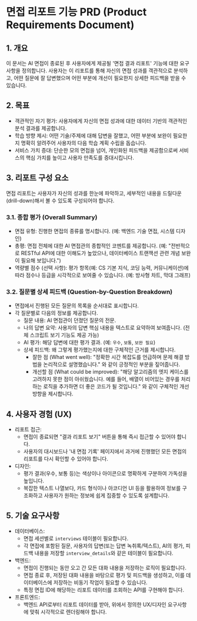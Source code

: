 # 면접 리포트 기능 PRD (Product Requirements Document)

## 1. 개요
이 문서는 AI 면접이 종료된 후 사용자에게 제공될 '면접 결과 리포트' 기능에 대한 요구사항을 정의합니다. 사용자는 이 리포트를 통해 자신의 면접 성과를 객관적으로 분석하고, 어떤 질문에 잘 답변했으며 어떤 부분에 개선이 필요한지 상세한 피드백을 받을 수 있습니다.

## 2. 목표
- 객관적인 자기 평가: 사용자에게 자신의 면접 성과에 대한 데이터 기반의 객관적인 분석 결과를 제공합니다.
- 학습 방향 제시: 어떤 기술/주제에 대해 답변을 잘했고, 어떤 부분에 보완이 필요한지 명확히 알려주어 사용자의 다음 학습 계획 수립을 돕습니다.
- 서비스 가치 증대: 단순한 모의 면접을 넘어, 개인화된 피드백을 제공함으로써 서비스의 핵심 가치를 높이고 사용자 만족도를 증대시킵니다.

## 3. 리포트 구성 요소
면접 리포트는 사용자가 자신의 성과를 한눈에 파악하고, 세부적인 내용을 드릴다운(drill-down)해서 볼 수 있도록 구성되어야 합니다.

### 3.1. 종합 평가 (Overall Summary)
- 면접 유형: 진행한 면접의 종류를 명시합니다. (예: 백엔드 기술 면접, 시스템 디자인)
- 총평: 면접 전체에 대한 AI 면접관의 종합적인 코멘트를 제공합니다. (예: "전반적으로 RESTful API에 대한 이해도가 높았으나, 데이터베이스 트랜잭션 관련 개념 보완이 필요해 보입니다.")
- 역량별 점수 (선택 사항): 평가 항목(예: CS 기본 지식, 코딩 능력, 커뮤니케이션)에 따라 점수나 등급을 시각적으로 보여줄 수 있습니다. (예: 방사형 차트, 막대 그래프)

### 3.2. 질문별 상세 피드백 (Question-by-Question Breakdown)
- 면접에서 진행된 모든 질문의 목록을 순서대로 표시합니다.
- 각 질문별로 다음의 정보를 제공합니다.
    - 질문 내용: AI 면접관이 던졌던 질문의 전문.
    - 나의 답변 요약: 사용자의 답변 핵심 내용을 텍스트로 요약하여 보여줍니다. (전체 스크립트 보기 기능도 제공 가능)
    - AI 평가: 해당 답변에 대한 평가 결과. (예: `우수`, `보통`, `보완 필요`)
    - 상세 피드백: 왜 그렇게 평가했는지에 대한 구체적인 근거를 제시합니다.
        - 잘한 점 (What went well): "정확한 시간 복잡도를 언급하며 문제 해결 방법을 논리적으로 설명했습니다." 와 같이 긍정적인 부분을 짚어줍니다.
        - 개선할 점 (What could be improved): "해당 알고리즘의 엣지 케이스를 고려하지 못한 점이 아쉬웠습니다. 예를 들어, 배열이 비어있는 경우를 처리하는 로직을 추가하면 더 좋은 코드가 될 것입니다." 와 같이 구체적인 개선 방향을 제시합니다.

## 4. 사용자 경험 (UX)
- 리포트 접근:
    - 면접이 종료되면 "결과 리포트 보기" 버튼을 통해 즉시 접근할 수 있어야 합니다.
    - 사용자의 대시보드나 '내 면접 기록' 페이지에서 과거에 진행했던 모든 면접의 리포트를 다시 확인할 수 있어야 합니다.
- 디자인:
    - 평가 결과(우수, 보통 등)는 색상이나 아이콘으로 명확하게 구분하여 가독성을 높입니다.
    - 복잡한 텍스트 나열보다, 카드 형식이나 아코디언 UI 등을 활용하여 정보를 구조화하고 사용자가 원하는 정보에 쉽게 집중할 수 있도록 설계합니다.

## 5. 기술 요구사항
- 데이터베이스:
    - 면접 세션별로 `interviews` 테이블이 필요합니다.
    - 각 면접에 포함된 질문, 사용자의 답변(또는 답변 녹취록/텍스트), AI의 평가, 피드백 내용을 저장할 `interview_details`와 같은 테이블이 필요합니다.
- 백엔드:
    - 면접이 진행되는 동안 오고 간 모든 대화 내용을 저장하는 로직이 필요합니다.
    - 면접 종료 후, 저장된 대화 내용을 바탕으로 평가 및 피드백을 생성하고, 이를 데이터베이스에 저장하는 비동기 작업이 필요할 수 있습니다.
    - 특정 면접 ID에 해당하는 리포트 데이터를 조회하는 API를 구현해야 합니다.
- 프론트엔드:
    - 백엔드 API로부터 리포트 데이터를 받아, 위에서 정의한 UX/디자인 요구사항에 맞춰 시각적으로 렌더링해야 합니다.
